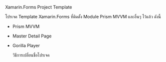 Xamarin.Forms Project Template

  โปรเจค Template Xamarin.Forms ที่ติดตั้ง Module Prism MVVM และอื่นๆ ไว้แล้ว ดังนี้
- Prism MVVM
- Master Detail Page
- Gorilla Player
    
  วิธีการเปลี่ยนชื่อโปรเจค
